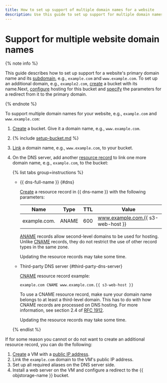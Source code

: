 ```yaml
---
title: How to set up support of multiple domain names for a website
description: Use this guide to set up support for multiple domain names for a website.
---
```


# Support for multiple website domain names

{% note info %}

This guide describes how to set up support for a website's primary domain name and its [subdomain](https://en.wikipedia.org/wiki/Subdomain), e.g., `example.com` and `www.example.com`.
To set up an additional domain, e.g., `example2.com`, [create](../buckets/create.md) a bucket with its name.Next, [configure](setup.md#hosting) hosting for this bucket and [specify](setup.md#redirects) the parameters for a redirect from it to the primary domain.

{% endnote %}

To support multiple domain names for your website, e.g., `example.com` and `www.example.com`:

1. [Create](../buckets/create.md) a bucket. Give it a domain name, e.g., `www.example.com`.

1. {% include [setup-bucket.md](../../../_includes/storage/setup-bucket.md) %}

1. [Link](./own-domain.md) a domain name, e.g., `www.example.com`, to your bucket.

1. On the DNS server, add another [resource record](../../../dns/concepts/resource-record.md) to link one more domain name, e.g., `example.com`, to the bucket:

   {% list tabs group=instructions %}

   - {{ dns-full-name }} {#dns}

      [Create](../../../dns/operations/resource-record-create.md) a resource record in {{ dns-name }} with the following parameters:

      | Name | Type | TTL | Value |
      |--------------|-------|-----|-----------------------------------|
      | example.com. | ANAME | 600 | www.example.com.{{ s3-web-host }} |

      [ANAME](../../../dns/concepts/resource-record.md#aname) records allow second-level domains to be used for hosting. Unlike [CNAME](../../../dns/concepts/resource-record.md#cname) records, they do not restrict the use of other record types in the same zone.

      Updating the resource records may take some time.

   - Third-party DNS server {#third-party-dns-server}

      [CNAME](../../../dns/concepts/resource-record.md#cname) resource record example:

      ```text
      example.com CNAME www.example.com.{{ s3-web-host }}
      ```

      To use a CNAME resource record, make sure your domain name belongs to at least a third-level domain. This has to do with how CNAME records are processed on DNS hosting. For more information, see section 2.4 of [RFC 1912](https://www.ietf.org/rfc/rfc1912.txt).

      Updating the resource records may take some time.

   {% endlist %}

If for some reason you cannot or do not want to create an additional resource record, you can do the following:

1. [Create](../../../compute/operations/vm-create/create-linux-vm.md) a VM with a [public IP address](../../../vpc/concepts/address.md#public-addresses).
1. Link the `example.com` domain to the VM's public IP address.
1. Set up all required aliases on the DNS server side.
1. Install a web server on the VM and configure a redirect to the {{ objstorage-name }} bucket.
